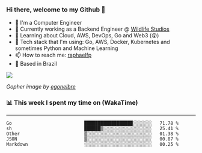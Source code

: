 ### Hi there, welcome to my Github 👋

- 📖 I'm a Computer Engineer
- 🔭 Currently working as a Backend Engineer @ [Wildlife Studios](https://wildlifestudios.com/)
- 🌱 Learning about Cloud, AWS, DevOps, Go and Web3 (😲)
- 🚀 Tech stack that I'm using: Go, AWS, Docker, Kubernetes and sometimes Python and Machine Learning
- 📫 How to reach me: [raphaelfp](https://linkedin.com/in/raphaelfp)
- 🏡 Based in Brazil

![](https://github.com/raphaelfp/gophers/blob/master/.thumb/animation/morning-coffee-3x.gif)

*Gopher image by [egonelbre](https://github.com/egonelbre/)*

### 📊 This week I spent my time on (WakaTime)

---

<!--START_SECTION:waka-->

```text
Go                           ██████████████████░░░░░░░   71.78 %
sh                           ██████▒░░░░░░░░░░░░░░░░░░   25.41 %
Other                        ▒░░░░░░░░░░░░░░░░░░░░░░░░   01.38 %
JSON                         ▒░░░░░░░░░░░░░░░░░░░░░░░░   00.87 %
Markdown                     ░░░░░░░░░░░░░░░░░░░░░░░░░   00.25 %
```

<!--END_SECTION:waka-->
